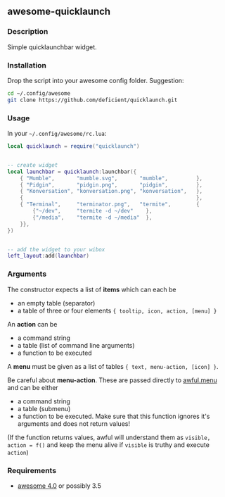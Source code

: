 ## awesome-quicklaunch

### Description

Simple quicklaunchbar widget.


### Installation

Drop the script into your awesome config folder. Suggestion:

```bash
cd ~/.config/awesome
git clone https://github.com/deficient/quicklaunch.git
```


### Usage

In your `~/.config/awesome/rc.lua`:

```lua
local quicklaunch = require("quicklaunch")


-- create widget
local launchbar = quicklaunch:launchbar({
    { "Mumble",       "mumble.svg",       "mumble",         },
    { "Pidgin",       "pidgin.png",       "pidgin",         },
    { "Konversation", "konversation.png", "konversation",   },
    {                                                       },
    { "Terminal",     "terminator.png",   "termite",        {
        {"~/dev",     "termite -d ~/dev"    },
        {"/media",    "termite -d ~/media"  },
    }},
})


-- add the widget to your wibox
left_layout:add(launchbar)
```

### Arguments

The constructor expects a list of **items** which can each be

- an empty table (separator)
- a table of three or four elements `{ tooltip, icon, action, [menu] }`

An **action** can be

- a command string
- a table (list of command line arguments)
- a function to be executed

A **menu** must be given as a list of tables `{ text, menu-action, [icon] }`.

Be careful about **menu-action**. These are passed directly to
[awful.menu](https://awesomewm.org/doc/api/libraries/awful.menu.html#new) and
can be either

- a command string
- a table (submenu)
- a function to be executed. Make sure that this function ignores it's
  arguments and does not return values!

(If the function returns values, awful will understand them as
`visible, action = f()` and keep the menu alive if `visible` is truthy and
execute `action`)


### Requirements

* [awesome 4.0](http://awesome.naquadah.org/) or possibly 3.5
